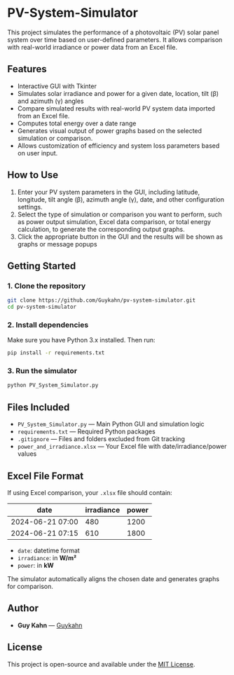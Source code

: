 # PV-System-Simulator

This project simulates the performance of a photovoltaic (PV) solar panel system over time based on user-defined parameters. It allows comparison with real-world irradiance or power data from an Excel file.

## Features

- Interactive GUI with Tkinter
- Simulates solar irradiance and power for a given date, location, tilt (β) and azimuth (γ) angles
- Compare simulated results with real-world PV system data imported from an Excel file.
- Computes total energy over a date range
- Generates visual output of power graphs based on the selected simulation or comparison.
- Allows customization of efficiency and system loss parameters based on user input.

## How to Use

1. Enter your PV system parameters in the GUI, including latitude, longitude, tilt angle (β), azimuth angle (γ), date, and other configuration settings.
2. Select the type of simulation or comparison you want to perform, such as power output simulation, Excel data comparison, or total energy calculation, to generate the corresponding output graphs.
3. Click the appropriate button in the GUI and the results will be shown as graphs or message popups

## Getting Started

### 1. Clone the repository
```bash
git clone https://github.com/Guykahn/pv-system-simulator.git
cd pv-system-simulator
```

### 2. Install dependencies
Make sure you have Python 3.x installed. Then run:

```bash
pip install -r requirements.txt
```

### 3. Run the simulator
```bash
python PV_System_Simulator.py
```

## Files Included

- `PV_System_Simulator.py` — Main Python GUI and simulation logic
- `requirements.txt` — Required Python packages
- `.gitignore` — Files and folders excluded from Git tracking
- `power_and_irradiance.xlsx` — Your Excel file with date/irradiance/power values

## Excel File Format

If using Excel comparison, your `.xlsx` file should contain:

|       date       |     irradiance    |    power   |
|------------------|-------------------|------------|
| 2024-06-21 07:00 | 480               | 1200       |
| 2024-06-21 07:15 | 610               | 1800       |

- `date`: datetime format
- `irradiance`: in **W/m²**
- `power`: in **kW**

The simulator automatically aligns the chosen date and generates graphs for comparison.


## Author

- **Guy Kahn** — [Guykahn](https://github.com/Guykahn)

## License

This project is open-source and available under the [MIT License](LICENSE).
